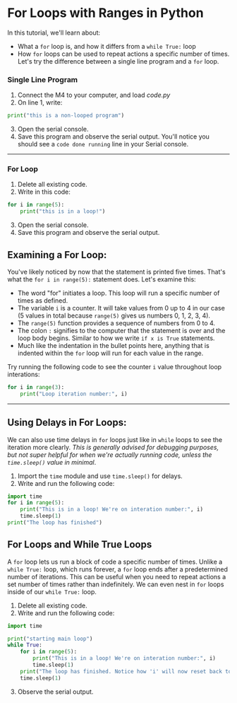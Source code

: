 # For Loops with Ranges in Python

In this tutorial, we'll learn about:
* What a `for` loop is, and how it differs from a `while True:` loop
* How `for` loops can be used to repeat actions a specific number of times.
Let's try the difference between a single line program and a `for` loop.

### Single Line Program
1. Connect the M4 to your computer, and load *code.py*
2. On line 1, write:

```python
print("this is a non-looped program")
```

3. Open the serial console.
4. Save this program and observe the serial output. You'll notice you should see a `code done running` line in your Serial console. 

---

### For Loop
1. Delete all existing code.
2. Write in this code:

```python
for i in range(5):
    print("this is in a loop!")
```

3. Open the serial console.
4. Save this program and observe the serial output.

## Examining a For Loop:
You've likely noticed by now that the statement is printed five times. That's what the `for i in range(5):` statement does. Let's examine this:
* The word "for" initiates a loop. This loop will run a specific number of times as defined.
* The variable `i` is a counter. It will take values from 0 up to 4 in our case (5 values in total because `range(5)` gives us numbers 0, 1, 2, 3, 4).
* The `range(5)` function provides a sequence of numbers from 0 to 4.
* The colon `:` signifies to the computer that the statement is over and the loop body begins. Similar to how we write `if x is True` statements.
* Much like the indentation in the bullet points here, anything that is indented within the `for` loop will run for each value in the range.

Try running the following code to see the counter `i` value throughout loop interations:

```python
for i in range(3):
    print("Loop iteration number:", i)
```

---

## Using Delays in For Loops:
We can also use time delays in `for` loops just like in `while` loops to see the iteration more clearly. *This is generally advised for debugging purposes, but not super helpful for when we're actually running code, unless the `time.sleep()` value in minimal*. 

1. Import the `time` module and use `time.sleep()` for delays.
2. Write and run the following code:

```python
import time
for i in range(5):
    print("This is in a loop! We're on interation number:", i)
    time.sleep(1)
print("The loop has finished")
```

## For Loops and While True Loops
A `for` loop lets us run a block of code a specific number of times. Unlike a `while True:` loop, which runs forever, a `for` loop ends after a predetermined number of iterations. This can be useful when you need to repeat actions a set number of times rather than indefinitely. We can even nest in `for` loops inside of our `while True:` loop. 

1. Delete all existing code. 
2. Write and run the following code:

```python
import time

print("starting main loop")
while True:
    for i in range(5):
        print("This is in a loop! We're on interation number:", i)
        time.sleep(1)
    print("The loop has finished. Notice how 'i' will now reset back to '0'")
    time.sleep(1)
```

3. Observe the serial output. 